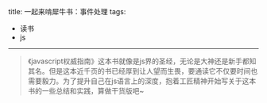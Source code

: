 title: 一起来啃犀牛书：事件处理
tags:
- 读书
- js
---
>《javascript权威指南》这本书就像是js界的圣经，无论是大神还是新手都知其名。但是这本近千页的书已经厚到让人望而生畏，要通读它不仅要时间也需要毅力。为了提升自己在js语言上的深度，抱着工匠精神开始写关于这本书的一些总结和实践，算做干货版吧~

<!-- more -->

# 
